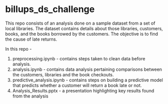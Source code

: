 # billups_ds_challenge

This repo consists of an analysis done on a sample dataset from a set of local libraries. The dataset contains details about those libraries, customers, books, and the books borrowed by the customers. The objective is to find the cause of late returns. 

In this repo - 

1. preprocessing.ipynb - contains steps taken to clean data before analysis.
2. analysis.ipynb - contains data analysis pertaining comparisons between the customers, libraries and the book checkouts.
3. predictive_analysis.ipynb - contains steps on building a predictive model that predicts whether a customer will return a book late or not.
4. Analysis_Results.pptx - a presentation highlighting key results found from the analysis 